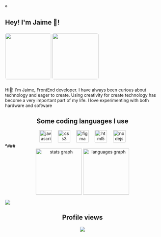 º<h2 align="left">Hey! I'm Jaime 👋!</h2>


###
<a href="mailto:info@jaimezpe.com"><img src="https://github.com/user-attachments/assets/635fc5cc-e711-45a1-b955-d0f643c25a22" style="width: 150px; border-radius: 5px;"></a>
<a href="mailto:info@jaimezpe.com"><img src="https://github.com/user-attachments/assets/f00bcc08-8364-482d-a25d-d337461c03d9" style="width: 150px; border-radius: 5px;"></a>


###

Hi👋! I'm Jaime, FrontEnd developer. I have always been curious about technology and eager to create. Using creativity for create technology has become a very important part of my life. I love experimenting with both hardware and software



###


###



###


<div align="center">
  <h2>Some coding languages I use</h2>
  <img src="https://cdn.jsdelivr.net/gh/devicons/devicon/icons/javascript/javascript-original.svg" height="40" alt="javascript logo"  />
  <img width="12" />
  <img src="https://cdn.jsdelivr.net/gh/devicons/devicon/icons/css3/css3-original.svg" height="40" alt="css3 logo"  />
  <img width="12" />
  <img src="https://cdn.jsdelivr.net/gh/devicons/devicon/icons/figma/figma-original.svg" height="40" alt="figma logo"  />
  <img width="12" />
  <img src="https://cdn.jsdelivr.net/gh/devicons/devicon/icons/html5/html5-original.svg" height="40" alt="html5 logo"  />
  <img width="12" />
  <img src="https://cdn.jsdelivr.net/gh/devicons/devicon/icons/nodejs/nodejs-original.svg" height="40" alt="nodejs logo"  />
</div>º###


<div align="center">
  <img src="https://github-readme-stats.vercel.app/api?username=jaimezpe&hide_title=false&hide_rank=false&show_icons=true&include_all_commits=true&count_private=true&disable_animations=false&theme=dracula&locale=en&hide_border=false" height="150" alt="stats graph"  />
  <img src="https://github-readme-stats.vercel.app/api/top-langs?username=jaimezpe&locale=en&hide_title=false&layout=compact&card_width=320&langs_count=5&theme=dracula&hide_border=false" height="150" alt="languages graph"  />
</div>

![](https://visitcount.itsvg.in/api?id=jaimezpe&label=Profile%20Views&color=0&icon=2&pretty=true)



<div align="center">
  <h2>Profile views</h2>
  <img src="https://profile-counter.glitch.me/jaimezpe/count.svg?"  />
</div>
